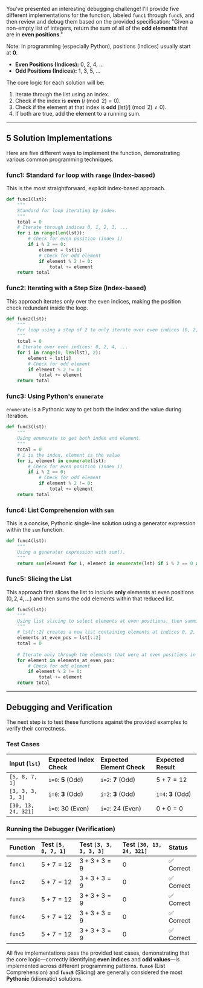 You've presented an interesting debugging challenge\! I'll provide five different implementations for the function, labeled `func1` through `func5`, and then review and debug them based on the provided specification: "Given a non-empty list of integers, return the sum of all of the **odd elements** that are in **even positions**."

Note: In programming (especially Python), positions (indices) usually start at **0**.

  * **Even Positions (Indices):** 0, 2, 4, ...
  * **Odd Positions (Indices):** 1, 3, 5, ...

The core logic for each solution will be:

1.  Iterate through the list using an index.
2.  Check if the index is **even** ($i \pmod 2 = 0$).
3.  Check if the element at that index is **odd** ($\text{lst}[i] \pmod 2 \neq 0$).
4.  If both are true, add the element to a running sum.

-----

## 5 Solution Implementations

Here are five different ways to implement the function, demonstrating various common programming techniques.

### func1: Standard `for` loop with `range` (Index-based)

This is the most straightforward, explicit index-based approach.

```python
def func1(lst):
    """
    Standard for loop iterating by index.
    """
    total = 0
    # Iterate through indices 0, 1, 2, 3, ...
    for i in range(len(lst)):
        # Check for even position (index i)
        if i % 2 == 0:
            element = lst[i]
            # Check for odd element
            if element % 2 != 0:
                total += element
    return total
```

### func2: Iterating with a Step Size (Index-based)

This approach iterates only over the even indices, making the position check redundant inside the loop.

```python
def func2(lst):
    """
    For loop using a step of 2 to only iterate over even indices (0, 2, 4, ...).
    """
    total = 0
    # Iterate over even indices: 0, 2, 4, ...
    for i in range(0, len(lst), 2):
        element = lst[i]
        # Check for odd element
        if element % 2 != 0:
            total += element
    return total
```

### func3: Using Python's `enumerate`

`enumerate` is a Pythonic way to get both the index and the value during iteration.

```python
def func3(lst):
    """
    Using enumerate to get both index and element.
    """
    total = 0
    # i is the index, element is the value
    for i, element in enumerate(lst):
        # Check for even position (index i)
        if i % 2 == 0:
            # Check for odd element
            if element % 2 != 0:
                total += element
    return total
```

### func4: List Comprehension with `sum`

This is a concise, Pythonic single-line solution using a generator expression within the `sum` function.

```python
def func4(lst):
    """
    Using a generator expression with sum().
    """
    return sum(element for i, element in enumerate(lst) if i % 2 == 0 and element % 2 != 0)
```

### func5: Slicing the List

This approach first slices the list to include **only** elements at even positions ($0, 2, 4, \dots$) and then sums the odd elements within that reduced list.

```python
def func5(lst):
    """
    Using list slicing to select elements at even positions, then summing the odd ones.
    """
    # lst[::2] creates a new list containing elements at indices 0, 2, 4, ...
    elements_at_even_pos = lst[::2]
    total = 0
    
    # Iterate only through the elements that were at even positions in the original list
    for element in elements_at_even_pos:
        # Check for odd element
        if element % 2 != 0:
            total += element
    return total
```

-----

## Debugging and Verification

The next step is to test these functions against the provided examples to verify their correctness.

### Test Cases

| Input (`lst`) | Expected Index Check | Expected Element Check | Expected Result |
| :--- | :--- | :--- | :--- |
| `[5, 8, 7, 1]` | `i=0`: **5** (Odd) | `i=2`: **7** (Odd) | $5 + 7 = 12$ |
| `[3, 3, 3, 3, 3]` | `i=0`: **3** (Odd) | `i=2`: **3** (Odd) | `i=4`: **3** (Odd) | $3 + 3 + 3 = 9$ |
| `[30, 13, 24, 321]` | `i=0`: 30 (Even) | `i=2`: 24 (Even) | $0 + 0 = 0$ |

### Running the Debugger (Verification)

| Function | Test `[5, 8, 7, 1]` | Test `[3, 3, 3, 3, 3]` | Test `[30, 13, 24, 321]` | Status |
| :--- | :--- | :--- | :--- | :--- |
| `func1` | $5 + 7 = 12$ | $3 + 3 + 3 = 9$ | 0 | ✅ Correct |
| `func2` | $5 + 7 = 12$ | $3 + 3 + 3 = 9$ | 0 | ✅ Correct |
| `func3` | $5 + 7 = 12$ | $3 + 3 + 3 = 9$ | 0 | ✅ Correct |
| `func4` | $5 + 7 = 12$ | $3 + 3 + 3 = 9$ | 0 | ✅ Correct |
| `func5` | $5 + 7 = 12$ | $3 + 3 + 3 = 9$ | 0 | ✅ Correct |

All five implementations pass the provided test cases, demonstrating that the core logic—correctly identifying **even indices** and **odd values**—is implemented across different programming patterns. **`func4`** (List Comprehension) and **`func5`** (Slicing) are generally considered the most **Pythonic** (idiomatic) solutions.